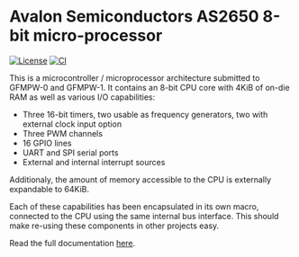 # Avalon Semiconductors AS2650 8-bit micro-processor

[![License](https://img.shields.io/badge/License-Apache%202.0-blue.svg)](https://opensource.org/licenses/Apache-2.0) [![CI](https://github.com/AvalonSemiconductors/AS2650/actions/workflows/user_project_ci.yml/badge.svg)](https://github.com/AvalonSemiconductors/AS2650/actions/workflows/user_project_ci.yml)

This is a microcontroller / microprocessor architecture submitted to GFMPW-0 and GFMPW-1. It contains an 8-bit CPU core with 4KiB of on-die RAM as well as various I/O capabilities:

* Three 16-bit timers, two usable as frequency generators, two with external clock input option
* Three PWM channels
* 16 GPIO lines
* UART and SPI serial ports
* External and internal interrupt sources

Additionaly, the amount of memory accessible to the CPU is externally expandable to 64KiB.

Each of these capabilities has been encapsulated in its own macro, connected to the CPU using the same internal bus interface. This should make re-using these components in other projects easy.

Read the full documentation [here](https://avalonsemiconductors.github.io/AS2650).
